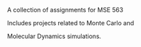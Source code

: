 A collection of assignments for MSE 563

Includes projects related to Monte Carlo and

Molecular Dynamics simulations.
